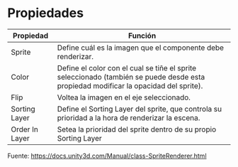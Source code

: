 # Propiedades
Propiedad | Función
------------ | -------------
Sprite | Define cuál es la imagen que el componente debe renderizar. 
Color | Define el color con el cual se tiñe el sprite seleccionado (también se puede desde esta propiedad modificar la opacidad del sprite).
Flip | Voltea la imagen en el eje seleccionado.
Sorting Layer | Define el Sorting Layer del sprite, que controla su prioridad a la hora de renderizar la escena.
Order In Layer | Setea la prioridad del sprite dentro de su propio Sorting Layer

Fuente: https://docs.unity3d.com/Manual/class-SpriteRenderer.html
